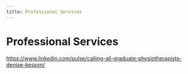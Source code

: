 ```yaml
---
title: Professional Services
---
```


# Professional Services

https://www.linkedin.com/pulse/calling-all-graduate-physiotherapists-denise-kesson/

